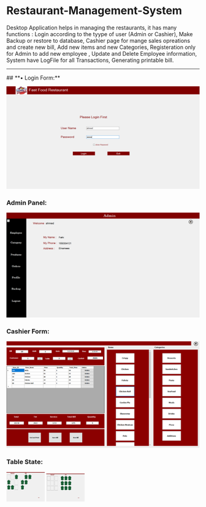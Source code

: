 # Restaurant-Management-System
Desktop Application helps in managing the restaurants, it has many functions : Login according to the tyype of user (Admin or Cashier),  Make Backup or restore to database, Cashier page for mange sales opreations and create new bill, Add new items and new Categories, Registeration only for Admin to add new employee , Update and Delete Employee information, System have LogFile for all Transactions, Generating printable bill.
<hr></hr>
## **• Login Form:**

![alt text](https://github.com/mohamedkhalaf96/Restaurant-Management-System/blob/master/pictures/Picture1.png)

<h3>Admin Panel:</h3>
<img src="https://github.com/mohamedkhalaf96/Restaurant-Management-System/blob/master/pictures/Picture14.png">
<h3>Cashier Form:</h3>
<img src="https://github.com/mohamedkhalaf96/Restaurant-Management-System/blob/master/pictures/Picture5.png">
<h3>Table State:</h3>
<img src="https://github.com/mohamedkhalaf96/Restaurant-Management-System/blob/master/pictures/Picture3.png" style="display:inline-block;width:100px">
<img src="https://github.com/mohamedkhalaf96/Restaurant-Management-System/blob/master/pictures/Picture4.png" style="display:inline-block;width:100px">
